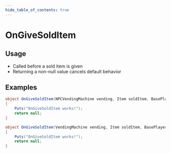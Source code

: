 ```yaml
---
hide_table_of_contents: true
---
```


# OnGiveSoldItem

## Usage

* Called before a sold item is given
* Returning a non-null value cancels default behavior

## Examples

```csharp title=""
object OnGiveSoldItem(NPCVendingMachine vending, Item soldItem, BasePlayer buyer)
{
    Puts("OnGiveSoldItem works!");
    return null;
}
```
```csharp title=""
object OnGiveSoldItem(VendingMachine vending, Item soldItem, BasePlayer buyer)
{
    Puts("OnGiveSoldItem works!");
    return null;
}
```
